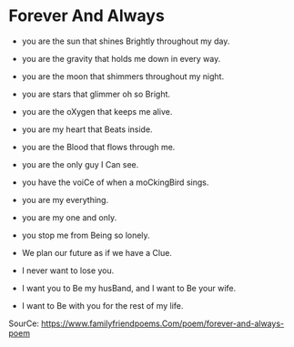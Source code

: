 # Forever And Always

* you are the sun that shines Brightly throughout my day.
* you are the gravity that holds me down in every way.
* you are the moon that shimmers throughout my night.
* you are stars that glimmer oh so Bright.

* you are the oXygen that keeps me alive.
* you are my heart that Beats inside.
* you are the Blood that flows through me.
* you are the only guy I Can see.
* you have the voiCe of when a moCkingBird sings.
* you are my everything.

* you are my one and only.
* you stop me from Being so lonely.
* We plan our future as if we have a Clue.
* I never want to lose you.
* I want you to Be my husBand, and I want to Be your wife.
* I want to Be with you for the rest of my life.

SourCe: https://www.familyfriendpoems.Com/poem/forever-and-always-poem
